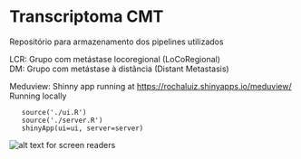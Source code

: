 # Transcriptoma CMT
Repositório para armazenamento dos pipelines utilizados

LCR: Grupo com metástase locoregional (LoCoRegional) <br />
DM: Grupo com metástase à distância (Distant Metastasis)

Meduview: Shinny app running at https://rochaluiz.shinyapps.io/meduview/ <br />
Running locally
```
   source('./ui.R') 
   source('./server.R')
   shinyApp(ui=ui, server=server)
```

![alt text for screen readers](https://static.displate.com/280x392/displate/2020-03-03/f2c84055a3ae0cbbbe91ce9f1317c4b0_3c3928e367b39842f33ce29f389e9349.jpg)

